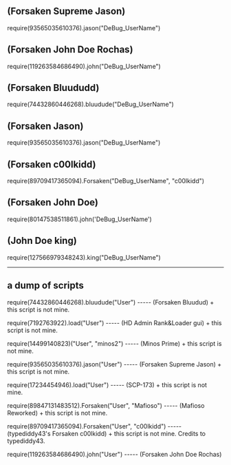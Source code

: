 ## (Forsaken Supreme Jason)
require(93565035610376).jason("DeBug_UserName")
## (Forsaken John Doe Rochas)
require(119263584686490).john("DeBug_UserName")
## (Forsaken Bluududd)
require(74432860446268).bluudude("DeBug_UserName")
## (Forsaken Jason)
require(93565035610376).jason("DeBug_UserName")
## (Forsaken c00lkidd)
require(89709417365094).Forsaken("DeBug_UserName", "c00lkidd")
## (Forsaken John Doe)
require(80147538511861).john('DeBug_UserName')
## (John Doe king)
require(127566979348243).king("DeBug_UserName")

------------------------------------------------------------------
## a dump of scripts

require(74432860446268).bluudude("User")  ----- (Forsaken Bluudud) + this script is not mine.

require(7192763922).load("User") ----- (HD Admin Rank&Loader gui) + this script is not mine.

require(14499140823)("User", "minos2") ----- (Minos Prime) + this script is not mine.

require(93565035610376).jason("User") ----- (Forsaken Supreme Jason) + this script is not mine.

require(17234454946).load("User") ----- (SCP-173) + this script is not mine.

require(89847131483512).Forsaken("User", "Mafioso") ----- (Mafioso Reworked) + this script is not mine.

require(89709417365094).Forsaken("User", "c00lkidd")  ----- (typediddy43's Forsaken c00lkidd) + this script is not mine. Credits to typediddy43.

require(119263584686490).john("User") ----- (Forsaken John Doe Rochas)
